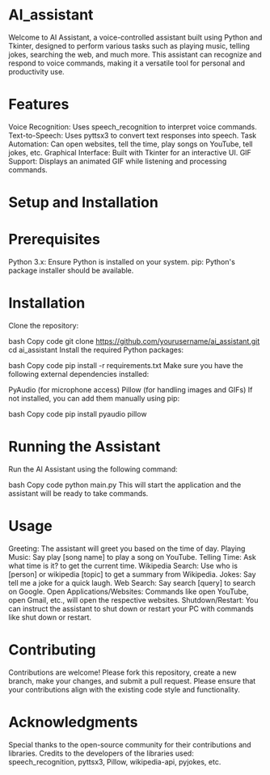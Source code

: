 # AI_assistant
Welcome to AI Assistant, a voice-controlled assistant built using Python and Tkinter, designed to perform various tasks such as playing music, telling jokes, searching the web, and much more. This assistant can recognize and respond to voice commands, making it a versatile tool for personal and productivity use.

# Features
Voice Recognition: Uses speech_recognition to interpret voice commands.
Text-to-Speech: Uses pyttsx3 to convert text responses into speech.
Task Automation: Can open websites, tell the time, play songs on YouTube, tell jokes, etc.
Graphical Interface: Built with Tkinter for an interactive UI.
GIF Support: Displays an animated GIF while listening and processing commands.
# Setup and Installation
# Prerequisites
Python 3.x: Ensure Python is installed on your system.
pip: Python's package installer should be available.
# Installation
Clone the repository:

bash
Copy code
git clone https://github.com/yourusername/ai_assistant.git
cd ai_assistant
Install the required Python packages:

bash
Copy code
pip install -r requirements.txt
Make sure you have the following external dependencies installed:

PyAudio (for microphone access)
Pillow (for handling images and GIFs)
If not installed, you can add them manually using pip:

bash
Copy code
pip install pyaudio pillow
# Running the Assistant
Run the AI Assistant using the following command:

bash
Copy code
python main.py
This will start the application and the assistant will be ready to take commands.

# Usage
Greeting: The assistant will greet you based on the time of day.
Playing Music: Say play [song name] to play a song on YouTube.
Telling Time: Ask what time is it? to get the current time.
Wikipedia Search: Use who is [person] or wikipedia [topic] to get a summary from Wikipedia.
Jokes: Say tell me a joke for a quick laugh.
Web Search: Say search [query] to search on Google.
Open Applications/Websites: Commands like open YouTube, open Gmail, etc., will open the respective websites.
Shutdown/Restart: You can instruct the assistant to shut down or restart your PC with commands like shut down or restart.
# Contributing
Contributions are welcome! Please fork this repository, create a new branch, make your changes, and submit a pull request. Please ensure that your contributions align with the existing code style and functionality.

# Acknowledgments
Special thanks to the open-source community for their contributions and libraries.
Credits to the developers of the libraries used: speech_recognition, pyttsx3, Pillow, wikipedia-api, pyjokes, etc.
